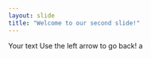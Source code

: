 ```yaml
---
layout: slide
title: "Welcome to our second slide!"
---
```

Your text
Use the left arrow to go back! a
